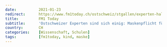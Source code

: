```yaml
---
date:          2021-01-23
redirect:      https://www.fm1today.ch/ostschweiz/stgallen/experten-halten-wenig-von-masken-fuer-primarschulkinder-140684233
title:         FM1 Today
subtitle:      'Ostschweizer Experten sind sich einig: Maskenpflicht für Primarschüler nicht wirksam'
country:       CH
categories:    [Wissenschaft, Schulen]
tags:          [fm1today, kind, maske]
---
```

